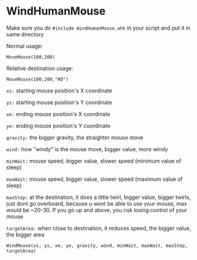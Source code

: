 # WindHumanMouse

Make sure you do `#include WindHumanMouse.ahk` in your script and put it in same directory

Normal usage:

`MoveMouse(100,200)`

Relative destination usage:

`MoveMouse(100,200,"RD")`

`xs:` starting mouse position's X coordinate

`ys:` starting mouse position's Y coordinate

`xe:` ending mouse position's X coordinate

`ye:` ending mouse position's Y coordinate

`gravity:` the bigger gravity, the straighter mouse move

`wind:` how "windy" is the mouse move, bigger value, more windy

`minWait:` mouse speed, bigger value, slower speed (minimum value of sleep)

`maxWait:` mouse speed, bigger value, slower speed (maximum value of sleep)

`maxStep:` at the destination, it does a little twirl, bigger value, bigger twirls, just dont go overboard, because u wont be able to use your mouse, max would be ~20-30. If you go up and above, you risk losing control of your mouse

`targetArea:` when close to destination, it reduces speed, the bigger value, the bigger area


`WindMouse(xs, ys, xe, ye, gravity, wind, minWait, maxWait, maxStep, targetArea)`
